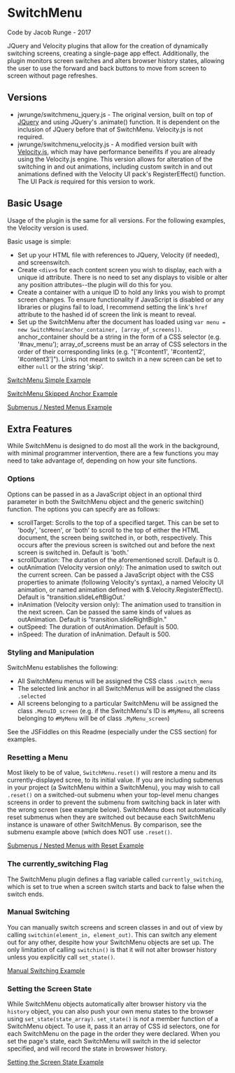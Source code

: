 # SwitchMenu
Code by Jacob Runge - 2017

JQuery and Velocity plugins that allow for the creation of dynamically switching screens, creating a single-page app effect. Additionally, the plugin monitors screen switches and alters browser history states, allowing the user to use the forward and back buttons to move from screen to screen without page refreshes.

## Versions
* jwrunge/switchmenu_jquery.js - The original version, built on top of [JQuery](https://www.jquery.com) and using JQuery's .animate() function. It is dependent on the inclusion of JQuery before that of SwitchMenu. Velocity.js is not required.
* jwrunge/switchmenu_velocity.js - A modified version built with [Velocity.js](http://www.velocityjs.org), which may have performance beneifits if you are already using the Velocity.js engine. This version allows for alteration of the switching in and out animations, including custom switch in and out animations defined with the Velocity UI pack's RegisterEffect() function. The UI Pack *is* required for this version to work.

## Basic Usage
Usage of the plugin is the same for all versions. For the following examples, the Velocity version is used.

Basic usage is simple:
* Set up your HTML file with references to JQuery, Velocity (if needed), and screenswitch.
* Create `<div>`s for each content screen you wish to display, each with a unique id attribute. There is no need to set any displays to visible or alter any position attributes--the plugin will do this for you.
* Create a container with a unique ID to hold any links you wish to prompt screen changes. To ensure functionality if JavaScript is disabled or any libraries or plugins fail to load, I recommend setting the link's `href` attribute to the hashed id of screen the link is meant to reveal.
* Set up the SwitchMenu after the document has loaded using `var menu = new SwitchMenu(anchor_container, [array_of_screens])`. anchor_container should be a string in the form of a CSS selector (e.g. '#nav_menu'); array_of_screens must be an array of CSS selectors in the order of their corresponding links (e.g. "['#content1', '#content2', '#content3']"). Links not meant to switch in a new screen can be set to either `null` or the string 'skip'.

[SwitchMenu Simple Example](https://jsfiddle.net/jwrunge/baxot1ub/)

[SwitchMenu Skipped Anchor Example](https://jsfiddle.net/jwrunge/7dpdwyq1/)

[Submenus / Nested Menus Example](https://jsfiddle.net/jwrunge/wvt74q5L/)

## Extra Features
While SwitchMenu is designed to do most all the work in the background, with minimal programmer intervention, there are a few functions you may need to take advantage of, depending on how your site functions.

### Options
Options can be passed in as a JavaScript object in an optional third parameter in both the SwitchMenu object and the generic switchin() function. The options you can specify are as follows:
* scrollTarget: Scrolls to the top of a specified target. This can be set to 'body', 'screen', or 'both' to scroll to the top of either the HTML document, the screen being switched in, or both, respectively. This occurs after the previous screen is switched out and before the next screen is switched in. Default is 'both.'
* scrollDuration: The duration of the aforementioned scroll. Default is 0.
* outAnimation (Velocity version only): The animation used to switch out the current screen. Can be passed a JavaScript object with the CSS properties to animate (following Velocity's syntax), a named Velocity UI animation, or named animation defined with $.Velocity.RegisterEffect(). Default is "transition.slideLeftBigOut.'
* inAnimation (Velocity version only): The animation used to transition in the next screen. Can be passed the same kinds of values as outAnimation. Default is "transition.slideRightBigIn."
* outSpeed: The duration of outAnimation. Default is 500.
* inSpeed: The duration of inAnimation. Default is 500.

### Styling and Manipulation
SwitchMenu establishes the following:
* All SwitchMenu menus will be assigned the CSS class `.switch_menu`
* The selected link anchor in all SwitchMenus will be assigned the class `.selected`
* All screens belonging to a particular SwitchMenu will be assigned the class `.MenuID_screen` (e.g. if the SwitchMenu's ID is `#MyMenu`, all screens belonging to `#MyMenu` will be of class `.MyMenu_screen`)

See the JSFiddles on this Readme (especially under the CSS section) for examples.

### Resetting a Menu
Most likely to be of value, `SwitchMenu.reset()` will restore a menu and its currently-displayed scree, to its initial value. If you are including submenus in your project (a SwitchMenu within a SwitchMenu), you may wish to call `.reset()` on a switched-out submenu when your top-level menu changes screens in order to prevent the submenu from switching back in later with the wrong screen (see example below). SwitchMenu does not automatically reset submenus when they are switched out because each SwitchMenu instance is unaware of other SwitchMenus. By comparison, see the submenu example above (which does NOT use `.reset()`.

[Submenus / Nested Menus with Reset Example](https://jsfiddle.net/jwrunge/gd47y1eb/)

### The currently_switching Flag
The SwitchMenu plugin defines a flag variable called `currently_switching`, which is set to true when a screen switch starts and back to false when the switch ends.

### Manual Switching
You can manually switch screens and screen classes in and out of view by calling `switchin(element_in, element_out)`. This can switch any element out for any other, despite how your SwitchMenu objects are set up. The only limitation of calling `switchin()` is that it will not alter browser history unless you explicitly call `set_state()`.

[Manual Switching Example](https://jsfiddle.net/jwrunge/8u3smmkk/)

### Setting the Screen State
While SwitchMenu objects automatically alter browser history via the `history` object, you can also push your own menu states to the browser using `set_state(state_array)`. `set_state()` is *not* a member function of a SwitchMenu object. To use it, pass it an array of CSS id selectors, one for each SwitchMenu on the page in the order they were declared. When you set the page's state, each SwitchMenu will switch in the id selector specified, and will record the state in browswer history.

[Setting the Screen State Example](https://jsfiddle.net/jwrunge/4661n2qf/)

